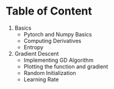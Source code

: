 # Table of Content
1. Basics
    - Pytorch and Numpy Basics
    - Computing Derivatives
    - Entropy
2. Gradient Descent
    - Implementing GD Algorithm
    - Plotting the function and gradient
    - Random Initialization
    - Learning Rate